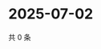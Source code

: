 # 2025-07-02

共 0 条

<!-- BEGIN ZHIHUQUESTIONS -->
<!-- 最后更新时间 Wed Jul 02 2025 05:11:09 GMT+0800 (China Standard Time) -->

<!-- END ZHIHUQUESTIONS -->
